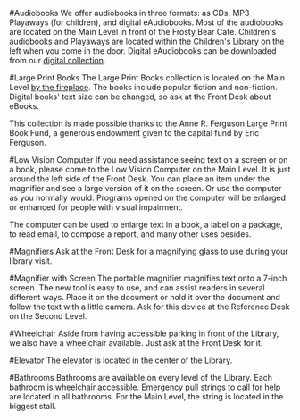#Audiobooks
We offer audiobooks in three formats: as CDs, MP3 Playaways (for children), and digital eAudiobooks. Most of the audiobooks are located on the Main Level in front of the Frosty Bear Cafe. Children's audiobooks and Playaways are located within the Children's Library on the left when you come in the door. Digital eAudiobooks can be downloaded from our [digital collection](/link-needed "Download eAudiobooks").

#Large Print Books
The Large Print Books collection is located on the Main Level [by the fireplace](/link-needed "Map to Fireplace"). The books include popular fiction and non-fiction. Digital books' text size can be changed, so ask at the Front Desk about eBooks.  

This collection is made possible thanks to the Anne R. Ferguson Large Print Book Fund, a generous endowment given to the capital fund by Eric Ferguson.

#Low Vision Computer
If you need assistance seeing text on a screen or on a book, please come to the Low Vision Computer on the Main Level. It is just around the left side of the Front Desk. You can place an item under the magnifier and see a large version of it on the screen. Or use the computer as you normally would. Programs opened on the computer will be enlarged or enhanced for people with visual impairment. 

The computer can be used to enlarge text in a book, a label on a package, to read email, to compose a report, and many other uses besides. 

#Magnifiers
Ask at the Front Desk for a magnifying glass to use during your library visit.

#Magnifier with Screen
The portable magnifier magnifies text onto a 7-inch screen. The new tool is easy to use, and can assist readers in several different ways. Place it on the document or hold it over the document and follow the text with a little camera. Ask for this device at the Reference Desk on the Second Level.

#Wheelchair
Aside from having accessible parking in front of the Library, we also have a wheelchair available. Just ask at the Front Desk for it. 

#Elevator
The elevator is located in the center of the Library.

#Bathrooms
Bathrooms are available on every level of the Library. Each bathroom is wheelchair accessible. Emergency pull strings to call for help are located in all bathrooms. For the Main Level, the string is located in the biggest stall. 